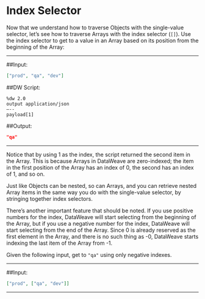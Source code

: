 # Index Selector

Now that we understand how to traverse Objects with the single-value selector, let’s see how to traverse Arrays with the index selector (`[]`). Use the index selector to get to a value in an Array based on its position from the beginning of the Array:

---
##Input:
```json
["prod", "qa", "dev"]
```
##DW Script:
```dw
%dw 2.0
output application/json
—--
payload[1]
```
##Output:
```json
"qa"
```
---

Notice that by using 1 as the index, the script returned the second item in the Array. This is because Arrays in DataWeave are zero-indexed; the item in the first position of the Array has an index of 0, the second has an index of 1, and so on.

Just like Objects can be nested, so can Arrays, and you can retrieve nested Array items in the same way you do with the single-value selector, by stringing together index selectors.

There’s another important feature that should be noted. If you use positive numbers for the index, DataWeave will start selecting from the beginning of the Array, but if you use a negative number for the index, DataWeave will start selecting from the end of the Array. Since 0 is already reserved as the first element in the Array, and there is no such thing as -0, DataWeave starts indexing the last item of the Array from -1.

Given the following input, get to `"qa"` using only negative indexes.

---
##Input:
```json
["prod", ["qa", "dev"]]
```
---
